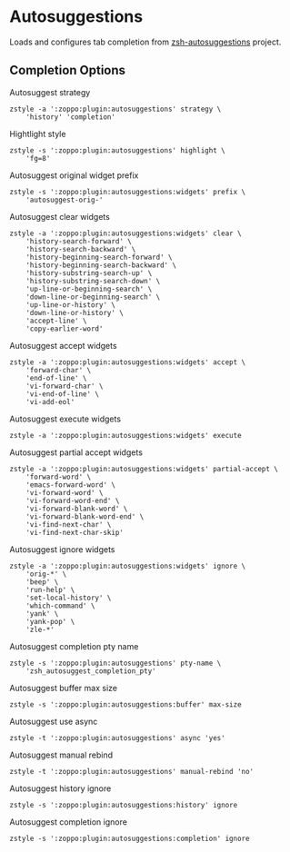 Autosuggestions
===============
Loads and configures tab completion from [zsh-autosuggestions][1] project.

Completion Options
------------------
Autosuggest strategy

    zstyle -a ':zoppo:plugin:autosuggestions' strategy \
        'history' 'completion'

Hightlight style

    zstyle -s ':zoppo:plugin:autosuggestions' highlight \
        'fg=8'

Autosuggest original widget prefix

    zstyle -s ':zoppo:plugin:autosuggestions:widgets' prefix \
        'autosuggest-orig-'

Autosuggest clear widgets

    zstyle -a ':zoppo:plugin:autosuggestions:widgets' clear \
        'history-search-forward' \
        'history-search-backward' \
        'history-beginning-search-forward' \
        'history-beginning-search-backward' \
        'history-substring-search-up' \
        'history-substring-search-down' \
        'up-line-or-beginning-search' \
        'down-line-or-beginning-search' \
        'up-line-or-history' \
        'down-line-or-history' \
        'accept-line' \
        'copy-earlier-word'

Autosuggest accept widgets

    zstyle -a ':zoppo:plugin:autosuggestions:widgets' accept \
        'forward-char' \
        'end-of-line' \
        'vi-forward-char' \
        'vi-end-of-line' \
        'vi-add-eol'

Autosuggest execute widgets

    zstyle -a ':zoppo:plugin:autosuggestions:widgets' execute

Autosuggest partial accept widgets

    zstyle -a ':zoppo:plugin:autosuggestions:widgets' partial-accept \
        'forward-word' \
        'emacs-forward-word' \
        'vi-forward-word' \
        'vi-forward-word-end' \
        'vi-forward-blank-word' \
        'vi-forward-blank-word-end' \
        'vi-find-next-char' \
        'vi-find-next-char-skip'

Autosuggest ignore widgets

    zstyle -a ':zoppo:plugin:autosuggestions:widgets' ignore \
        'orig-*' \
        'beep' \
        'run-help' \
        'set-local-history' \
        'which-command' \
        'yank' \
        'yank-pop' \
        'zle-*'

Autosuggest completion pty name

    zstyle -s ':zoppo:plugin:autosuggestions' pty-name \
        'zsh_autosuggest_completion_pty'

Autosuggest buffer max size

    zstyle -s ':zoppo:plugin:autosuggestions:buffer' max-size

Autosuggest use async

    zstyle -t ':zoppo:plugin:autosuggestions' async 'yes'

Autosuggest manual rebind

    zstyle -t ':zoppo:plugin:autosuggestions' manual-rebind 'no'

Autosuggest history ignore

    zstyle -s ':zoppo:plugin:autosuggestions:history' ignore

Autosuggest completion ignore

    zstyle -s ':zoppo:plugin:autosuggestions:completion' ignore


[1]: https://github.com/zsh-users/zsh-autosuggestions
